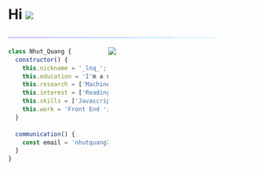 # Hi <img src="https://em-content.zobj.net/source/microsoft-teams/337/waving-hand_1f44b.png" width="50">
<img src="https://github.com/MLX15/MLX15/blob/master/a.gif"></a>

<img align="right" width="300"  src="https://media.tenor.com/ITc1hNBSH_wAAAAM/coding-typing.gif" />

```javascript
class Nhut_Quang {
  constructor() {
    this.nickname = '_lnq_';
    this.education = 'I'm a student studying at HUFI university';
    this.research = ['Machine Learning', 'Blockchain', 'Cyber Security'];
    this.interest = ['Reading', 'Coding', 'Trading','Travel', 'Cooking'];
    this.skills = ['Javascript','Python','Typescript','C++'];
    this.work = 'Front End ';
  }

  communication() {
    const email = 'nhutquang7x2o1@gmail.com';
  }
}
